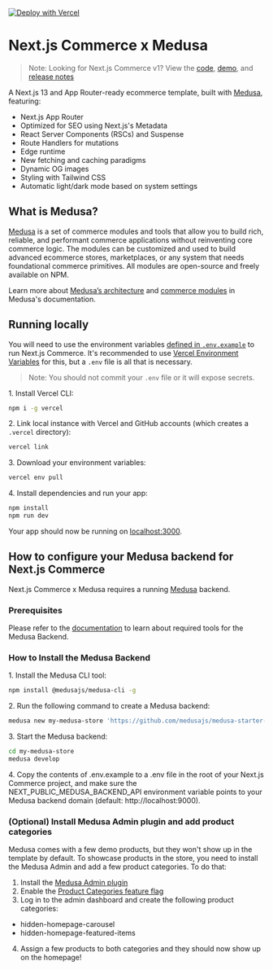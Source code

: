 [![Deploy with Vercel](https://vercel.com/button)](https://vercel.com/new/clone?repository-url=https%3A%2F%2Fgithub.com%2Fmedusajs%2Fvercel-commerce&env=MEDUSA_API_KEY,SITE_NAME,NEXT_PUBLIC_MEDUSA_BACKEND_API,NEXT_PUBLIC_VERCEL_URL,TWITTER_SITE,TWITTER_CREATOR&project-name=medusa-nextjs-commerce&repository-name=medusa-nextjs-commerce&redirect-url=https%3A%2F%2Fdocs.medusajs.com%2F%3Futm_source%3Dvercel%26utm_medium%3Ddeploy%2Bbutton%26utm_campaign%3Dcommerce&demo-title=Next.js%20Commerce%20by%20Medusa&demo-description=A%20Next.js%2013%20and%20ecommerce%20template%2C%20built%20with%20Medusa.&demo-url=https%3A%2F%2Fmedusa-nextjs-commerce.vercel.app%2F&demo-image=https%3A%2F%2Favatars.githubusercontent.com%2Fu%2F62591822%3Fs%3D200%26v%3D4)

# Next.js Commerce x Medusa

> Note: Looking for Next.js Commerce v1? View the [code](https://github.com/vercel/commerce/tree/v1), [demo](https://commerce-v1.vercel.store), and [release notes](https://github.com/vercel/commerce/releases/tag/v1)

A Next.js 13 and App Router-ready ecommerce template, built with [Medusa](https://github.com/medusajs/medusa), featuring:

- Next.js App Router
- Optimized for SEO using Next.js's Metadata
- React Server Components (RSCs) and Suspense
- Route Handlers for mutations
- Edge runtime
- New fetching and caching paradigms
- Dynamic OG images
- Styling with Tailwind CSS
- Automatic light/dark mode based on system settings

## What is Medusa?

[Medusa](https://medusajs.com/) is a set of commerce modules and tools that allow you to build rich, reliable, and performant commerce applications without reinventing core commerce logic. The modules can be customized and used to build advanced ecommerce stores, marketplaces, or any system that needs foundational commerce primitives. All modules are open-source and freely available on NPM.

Learn more about [Medusa’s architecture](https://docs.medusajs.com/development/fundamentals/architecture-overview) and [commerce modules](https://docs.medusajs.com/modules/overview) in Medusa's documentation.

## Running locally

You will need to use the environment variables [defined in `.env.example`](.env.example) to run Next.js Commerce. It's recommended to use [Vercel Environment Variables](https://vercel.com/docs/concepts/projects/environment-variables) for this, but a `.env` file is all that is necessary.

> Note: You should not commit your `.env` file or it will expose secrets.

1\. Install Vercel CLI:

```bash
npm i -g vercel
```

2\. Link local instance with Vercel and GitHub accounts (which creates a `.vercel` directory):

```bash
vercel link
```

3\. Download your environment variables:

```bash
vercel env pull
```

4\. Install dependencies and run your app:

```bash
npm install
npm run dev
```

Your app should now be running on [localhost:3000](http://localhost:3000/).

## How to configure your Medusa backend for Next.js Commerce

Next.js Commerce x Medusa requires a running [Medusa](https://github.com/medusajs/medusa) backend.

### Prerequisites

Please refer to the [documentation](https://docs.medusajs.com/development/backend/install#prerequisites) to learn about required tools for the Medusa Backend.

### How to Install the Medusa Backend

1\. Install the Medusa CLI tool:

```bash
npm install @medusajs/medusa-cli -g
```

2\. Run the following command to create a Medusa backend:

```bash
medusa new my-medusa-store 'https://github.com/medusajs/medusa-starter-default/tree/nextjs-commerce'
```

3\. Start the Medusa backend:

```bash
cd my-medusa-store
medusa develop
```

4\. Copy the contents of .env.example to a .env file in the root of your Next.js Commerce project, and make sure the NEXT_PUBLIC_MEDUSA_BACKEND_API environment variable points to your Medusa backend domain (default: http://localhost:9000).

### (Optional) Install Medusa Admin plugin and add product categories

Medusa comes with a few demo products, but they won't show up in the template by default. To showcase products in the store, you need to install the Medusa Admin and add a few product categories. To do that:

1. Install the [Medusa Admin plugin](https://docs.medusajs.com/admin/quickstart)
2. Enable the [Product Categories feature flag](https://docs.medusajs.com/modules/products/categories)
3. Log in to the admin dashboard and create the following product categories:

  - hidden-homepage-carousel
  - hidden-homepage-featured-items

4. Assign a few products to both categories and they should now show up on the homepage!
